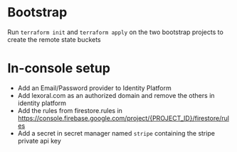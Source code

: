 # Bootstrap

Run `terraform init` and `terraform apply` on the two bootstrap projects to create the remote state buckets

# In-console setup

* Add an Email/Password provider to Identity Platform
* Add lexoral.com as an authorized domain and remove the others in identity platform
* Add the rules from firestore.rules in https://console.firebase.google.com/project/{PROJECT_ID}/firestore/rules
* Add a secret in secret manager named `stripe` containing the stripe private api key
